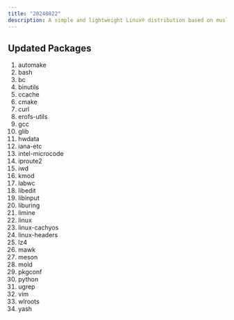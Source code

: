 ```yaml
---
title: "20240822"
description: A simple and lightweight Linux® distribution based on musl libc and toybox
---
```


## Updated Packages
1. automake
2. bash
3. bc
4. binutils
5. ccache
6. cmake
7. curl
8. erofs-utils
9. gcc
10. glib
11. hwdata
12. iana-etc
13. intel-microcode
14. iproute2
15. iwd
16. kmod
17. labwc
18. libedit
19. libinput
20. liburing
21. limine
22. linux
23. linux-cachyos
24. linux-headers
25. lz4
26. mawk
27. meson
28. mold
29. pkgconf
30. python
31. ugrep
32. vim
33. wlroots
34. yash
